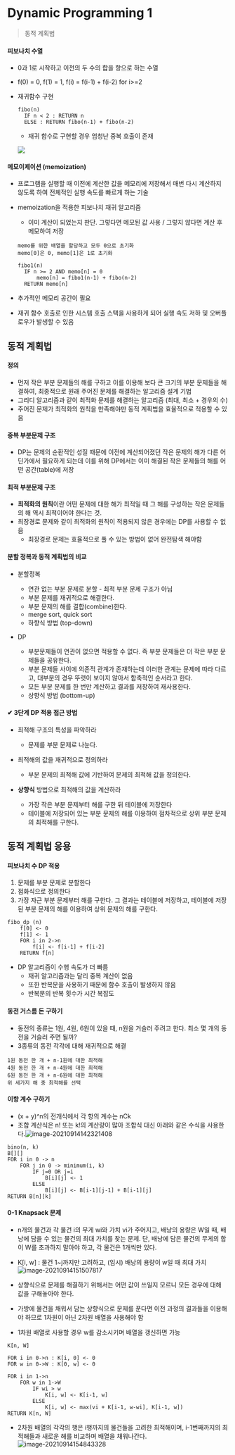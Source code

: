 # Dynamic Programming 1

> 동적 계획법



#### 피보나치 수열

- 0과 1로 시작하고 이전의 두 수의 합을 항으로 하는 수열

- f(0) = 0, f(1) = 1, f(i) = f(i-1) + f(i-2) for i>=2

- 재귀함수 구현

  ```
  fibo(n)
  	IF n < 2 : RETURN n
  	ELSE : RETURN fibo(n-1) + fibo(n-2)
  ```

  - 재귀 함수로 구현할 경우 엄청난 중복 호출이 존재

  ![](algorithm.assets/image-20210914092618484.png)

#### 메모이제이션 (memoization)

- 프로그램을 실행할 때 이전에 계산한 값을 메모리에 저장해서 매번 다시 계산하지 않도록 하여 전체적인 실행 속도를 빠르게 하는 기술

- memoization을 적용한 피보나치 재귀 알고리즘

  - 이미 계산이 되었는지 판단. 그렇다면 메모된 값 사용 / 그렇지 않다면 계산 후 메모하여 저장

  ```
  memo를 위한 배열을 할당하고 모두 0으로 초기화
  memo[0]은 0, memo[1]은 1로 초기화
  
  fibo1(n)
  	IF n >= 2 AND memo[n] = 0
  		memo[n] = fibo1(n-1) + fibo(n-2)
  	RETURN memo[n]
  ```

- 추가적인 메모리 공간이 필요

- 재귀 함수 호출로 인한 시스템 호출 스택을 사용하게 되어 실행 속도 저하 및 오버플로우가 발생할 수 있음



## 동적 계획법

#### 정의

- 먼저 작은 부분 문제들의 해를 구하고 이를 이용해 보다 큰 크기의 부분 문제들을 해결하여, 최종적으로 원래 주어진 문제를 해결하는 알고리즘 설계 기법
- 그리디 알고리즘과 같이 최적화 문제를 해결하는 알고리즘 (최대, 최소 + 경우의 수)
- 주어진 문제가 최적화의 원칙을 만족해야만 동적 계획법을 효율적으로 적용할 수 있음



#### 중복 부분문제 구조

- DP는 문제의 순환적인 성질 때문에 이전에 계산되어졌던 작은 문제의 해가 다른 어딘가에서 필요하게 되는데 이를 위해 DP에서는 이미 해결된 작은 문제들의 해를 어떤 공간(table)에 저장



#### 최적 부분문제 구조

- **최적화의 원칙**이란 어떤 문제에 대한 해가 최적일 때 그 해를 구성하는 작은 문제들의 해 역시 최적이어야 한다는 것.
- 최장경로 문제와 같이 최적화의 원칙이 적용되지 않은 경우에는 DP를 사용할 수 없음
  - 최장경로 문제는 효율적으로 풀 수 있는 방법이 없어 완전탐색 해야함



#### 분할 정복과 동적 계획법의 비교

- 분할정복 
  - 연관 없는 부분 문제로 분할 - 최적 부분 문제 구조가 아님
  - 부분 문제를 재귀적으로 해결한다.
  - 부분 문제의 해를 결합(combine)한다.
  - merge sort, quick sort
  - 하향식 방법 (top-down)

- DP
  - 부분문제들이 연관이 없으면 적용할 수 없다. 즉 부분 문제들은 더 작은 부분 문제들을 공유한다. 
  - 부분 문제들 사이에 의존적 관계가 존재하는데 이러한 관계는 문제에 따라 다르고, 대부분의 경우 뚜렷이 보이지 않아서 함축적인 순서라고 한다.
  - 모든 부분 문제를 한 번만 계산하고 결과를 저장하여 재사용한다.
  - 상향식 방법 (bottom-up)



#### ✔ 3단계 DP 적용 접근 방법

- 최적해 구조의 특성을 파악하라
  - 문제를 부분 문제로 나눈다.

- 최적해의 값을 재귀적으로 정의하라
  - 부분 문제의 최적해 값에 기반하여 문제의 최적해 값을 정의한다.
- **상향식** 방법으로 최적해의 값을 계산하라
  - 가장 작은 부분 문제부터 해를 구한 뒤 테이블에 저장한다
  - 테이블에 저장되어 있는 부분 문제의 해를 이용하여 점차적으로 상위 부분 문제의 최적해를 구한다.



## 동적 계획법 응용

#### 피보나치 수 DP 적용

1. 문제를 부분 문제로 분할한다
2. 점화식으로 정의한다
3. 가장 자근 부분 문제부터 해를 구한다. 그 결과는 테이블에 저장하고, 테이블에 저장된 부분 문제의 해를 이용하여 상위 문제의 해를 구한다.

```
fibo_dp (n)
	f[0] <- 0
	f[1] <- 1
	FOR i in 2->n
		f[i] <- f[i-1] + f[i-2]
	RETURN f[n]
```

- DP 알고리즘이 수행 속도가 더 빠름
  - 재귀 알고리즘과는 달리 중복 계산이 없음
  - 또한 반복문을 사용하기 때문에 함수 호출이 발생하지 않음
  - 반복문의 반복 횟수가 시간 복잡도



#### 동전 거스름 돈 구하기

- 동전의 종류는 1원, 4원, 6원이 있을 때, n원을 거슬러 주려고 한다. 최소 몇 개의 동전을 거슬러 주면 될까?
- 3종류의 동전 각각에 대해 재귀적으로 해결

```
1원 동전 한 개 + n-1원에 대한 최적해
4원 동전 한 개 + n-4원에 대한 최적해
6원 동전 한 개 + n-6원에 대한 최적해
위 세가지 해 중 최적해를 선택
```



#### 이항 계수 구하기

- (x + y)^n의 전개식에서 각 항의 계수는 nCk
- 조합 계산식은 n! 또는 k!의 계산량이 많아 조합식 대신 아래와 같은 수식을 사용한다.![image-20210914142321408](algorithm.assets/image-20210914142321408.png)

```
bino(n, k)
B[][]
FOR i in 0 -> n
	FOR j in 0 -> minimum(i, k)
		IF j=0 OR j=i
			B[i][j] <- 1
		ELSE
			B[i][j] <- B[i-1][j-1] + B[i-1][j]
RETURN B[n][k]
```



#### 0-1 Knapsack 문제

- n개의 물건과 각 물건 i의 무게 wi와 가치 vi가 주어지고, 배낭의 용량은 W일 때, 배낭에 담을 수 있는 물건의
  최대 가치를 찾는 문제. 단, 배낭에 담은 물건의 무게의 합이 W를 초과하지 말아야 하고, 각 물건은 1개씩만 있다.
- K[i, w] : 물건 1~j까지만 고려하고, (임시) 배낭의 용량이 w일 때 최대 가치![image-20210914151507817](algorithm.assets/image-20210914151507817.png)

- 상향식으로 문제를 해결하기 위해서는 어떤 값이 쓰일지 모르니 모든 경우에 대해 값을 구해놓아야 한다.
- 가방에 물건을 채워서 담는 상향식으로 문제를 푼다면 이전 과정의 결과들을 이용해야 하므로 1차원이 아닌 2차원 배열을 사용해야 함
- 1차원 배열로 사용할 경우 w를 감소시키며 배열을 갱신하면 가능

```
K[n, W]

FOR i in 0->n : K[i, 0] <- 0
FOR w in 0->W : K[0, w] <- 0

FOR i in 1->n
	FOR w in 1->W
		IF wi > w
			K[i, w] <- K[i-1, w]
		ELSE
			K[i, w] <- max(vi + K[i-1, w-wi], K[i-1, w])
RETURN K[n, W]
```

- 2차원 배열의 각각의 행은 i행까지의 물건들을 고려한 최적해이며, i-1번째까지의 최적해들과 새로운 해를 비교하며 배열을 채워나간다.![image-20210914154843328](algorithm.assets/image-20210914154843328.png)

